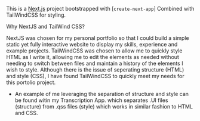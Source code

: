 This is a [Next.js](https://nextjs.org/) project bootstrapped with [`create-next-app`]
Combined with TailWindCSS for styling.

Why NextJS and TailWind CSS?

NextJS was chosen for my personal portfolio so that I could build a simple static yet fully interactive website to display my skills, experience and example projects.
TailWindCSS was chosen to allow me to quickly style HTML as I write it, allowing me to edit the elements as needed without needing to switch between files and maintain a history of the elements I wish to style.
Although there is the issue of seperating structure (HTML) and style (CSS), I have found TailWindCSS to quickly meet my needs for this portolio project.

- An example of me leveraging the separation of structure and style can be found witin my Transcription App. which separates .UI files (structure) from .qss files (style) which works in similar fashion to HTML and CSS.
